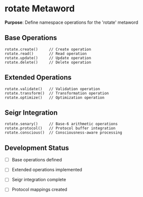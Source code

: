 # rotate Metaword

**Purpose**: Define namespace operations for the 'rotate' metaword

## Base Operations

```hyphos
rotate.create()     // Create operation
rotate.read()       // Read operation  
rotate.update()     // Update operation
rotate.delete()     // Delete operation
```

## Extended Operations

```hyphos
rotate.validate()   // Validation operation
rotate.transform()  // Transformation operation
rotate.optimize()   // Optimization operation
```

## Seigr Integration

```hyphos
rotate.senary()     // Base-6 arithmetic operations
rotate.protocol()   // Protocol buffer integration
rotate.conscious()  // Consciousness-aware processing
```

## Development Status

- [ ] Base operations defined
- [ ] Extended operations implemented  
- [ ] Seigr integration complete
- [ ] Protocol mappings created


